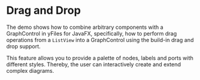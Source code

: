 # Drag and Drop
  

 The demo shows how to combine arbitrary components with a GraphControl in yFiles for JavaFX, specifically, how to perform drag operations from a `ListView` into a GraphControl using the build-in drag and drop support.   

 This feature allows you to provide a palette of nodes, labels and ports with different styles. Thereby, the user can interactively create and extend complex diagrams.   